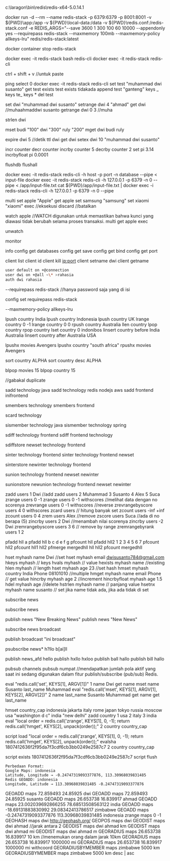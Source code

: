 c:\laragon\bin\redis\redis-x64-5.0.14.1

docker run -d --rm --name redis-stack -p 6379:6379 -p 8001:8001 -v ${PWD}\app:/app -v ${PWD}\local-data\:/data -v ${PWD}\redis.conf:/redis-stack.conf -e REDIS_ARGS="--save 3600 1 300 100 60 10000 --appendonly yes --requirepass redis-stack --maxmemory 100mb --maxmemory-policy allkeys-lru" redis/redis-stack:latest

<!-- --save 3600 1 300 100 60 10000 | penyimpanan dengan rdb 1jam 1data 5menit 60data 60detik 10000 -->
<!-- --appendonly yes | penyimpanan dengan AOF -->

<!-- jika membuat confignya di redis.conf otomatis REDIS_ARGSnya tertimpa, tetapi jika di filenya tidak di set, otomatis menggunakan yang di REDIS_ARGS -->

docker container stop redis-stack

docker exec -it redis-stack bash
redis-cli
docker exec -it redis-stack redis-cli

ctrl + shift + v //untuk paste

ping
select 0
docker exec -it redis-stack redis-cli
set test "muhammad dwi susanto"
get test
exists test
exists tidakada
append test "ganteng"
keys _
keys te_
keys \*
del test

<!--! get-range -->

set dwi "muhammad dwi susanto"
setrange dwi 4 "ahmad"
get dwi //muhaahmaddwi susanto
getrange dwi 0 3 //muha

<!-- length -->

strlen dwi

<!--! mget mset | multiple data string -->

mset budi "100" dwi "300" ruly "200"
mget dwi budi ruly

<!--! expiration -->

expire dwi 5 //detik
ttl dwi
get dwi
setex dwi 10 "muhammad dwi susanto"

<!-- !increment dan decrement -->

incr counter
decr counter
incrby counter 5
decrby counter 2
set pi 3.14
incrbyfloat pi 0.0001

<!--! flush | mengosongkan data di db -->

flushdb
flushall

<!--! pipeline -->

docker exec -it redis-stack redis-cli -h host -p port -n database --pipe < input-file
docker exec -it redis-stack redis-cli -h 127.0.0.1 -p 6379 -n 0 --pipe < /app/input-file.txt
cat ${PWD}/app/input-file.txt | docker exec -i redis-stack redis-cli -h 127.0.0.1 -p 6379 -n 0 --pipe

<!-- !transaction / multi -->

multi
set apple "Apple"
get apple
set samsung "samsung"
set xiaomi "xiaomi"
exec //eksekusi
discard //batalkan

watch apple //WATCH digunakan untuk memastikan bahwa kunci yang diawasi tidak berubah selama proses transaksi.
multi
get apple
exec

<!-- Jika kunci apple diubah oleh klien lain setelah WATCH saldo, maka EXEC akan gagal. -->

unwatch

<!-- !monitor -->

monitor

<!--! server information -->

info
config get databases
config get save
config get bind
config get port

<!--! client connection -->

client list
client id
client kill <ip:port>
client setname dwi
client getname

<!--! security -->
<!-- tambahkan di redis.conf -->
<!-- dengan user -->

```bash
user default on +@connection
user dwi on +@all ~\* >rahasia
auth dwi rahasia
```

<!-- dengan args -->

--requirepass redis-stack //hanya password saja yang di isi

<!-- terminal -->

config set requirepass redis-stack

<!-- !persistence -->
<!-- RDB dan AOF -->
<!-- --save dan --appendonly -->

<!--! eviction -->

--maxmemory-policy allkeys-lru

<!-- noeviction: Keys are not evicted but the server will return an error when you try to execute commands that cache new data. If your database uses replication then this condition only applies to the primary database. Note that commands that only read existing data still work as normal.
allkeys-lru: Evict the least recently used (LRU) keys.
allkeys-lfu: Evict the least frequently used (LFU) keys.
allkeys-random: Evict keys at random.
volatile-lru: Evict the least recently used keys that have the expire field set to true.
volatile-lfu: Evict the least frequently used keys that have the expire field set to true.
volatile-random: Evict keys at random only if they have the expire field set to true.
volatile-ttl: Evict keys with the expire field set to true that have the shortest remaining time-to-live (TTL) value. -->

<!-- lists -->

lpush country India
lpush country Indonesia
lpush country UK
lrange country 0 -1
lrange country 0 0
rpush country Australia
llen country
lpop country
rpop country
lset country 0 indonibos
linsert country before India Australia
linsert country after Australia USA

<!-- lpushx, rpushx -->
<!-- Jika daftar yang dituju tidak ada, LPUSHX tidak akan melakukan apa-apa dan tidak akan membuat daftar baru. -->

lpushx movies Avengers
lpushx country "south africa"
rpushx movies Avengers

<!-- sort -->

sort country ALPHA
sort country desc ALPHA

<!-- blpop -->
<!-- menunggu 15 detik jika datanya tidak ada -->

blpop movies 15
blpop country 15

<!-- !set --> //gabakal duplicate
<!-- add key and value -->

sadd technology java
sadd technology redis nodejs aws
sadd frontend inifrontend

<!-- melihat datanya -->

smembers technology
smembers frontend

<!-- menghitung lengthnya -->

scard technology

<!-- melihat apakah java ada di dalamnya -->

sismember technology java
sismember technology spring

<!-- perbedaan misal mengecek teknologi, jika datanya ada di frontend maka tidak di tampilkan  -->
<!-- technology: java sprint frontend: java | output: spring -->

sdiff technology frontend
sdiff frontend technology

<!-- menyimpan different ke newset -->

sdiffstore newset technology frontend

<!-- sinter | kebalikan different -->

sinter technology frontend
sinter technology frontend newset

<!-- menyimpan internya -->

sinterstore newinter technology frontend

<!-- sunion | semua datanya -->

sunion technology frontend newset newinter

<!-- store -->

sunionstore newunion technology frontend newset newinter

<!-- ! redis sorted sets -->

zadd users 1 Dwi //add
zadd users 2 Muhammad 3 Susanto 4 Alex 5 Suca
zrange users 0 -1
zrange users 0 -1 withscores //melihat data dengan no scorenya
zrevrange users 0 -1 withscores //reverse
zrevrangebyscore users 4 0 withscores
zcard users // hitung banyak set
zcount users -inf +inf
zcount users 0 4
zrem users Alex //remove
zscore users Suca //ada di no berapa (5)
zincrby users 2 Dwi //menambah nilai scorenya
zincrby users -2 Dwi
zremrangebyscore users 3 6 // remove by range
zremrangebyrank users 1 2

<!--! hyperLogLog -->

pfadd hll a
pfadd hll b c d e f g
pfcount hll
pfadd hll2 1 2 3 4 5 6 7
pfcount hll2
pfcount hll1 hll2
pfmerge mergedhll hll hll2
pfcount mergedhll

<!-- !hashes -->

hset myhash name Dwi //set
hset myhash email dwisusanto784@gmail.com
hkeys myhash // keys
hvals myhash // value
hexists myhash name //existing
hlen myhash // length
hset myhash age 23 //set hash
hmset myhash country India Phone 08101010 //multiple
hmget myhash name email Phone // get value
hincrby myhash age 2 //increment
hincrbyfloat myhash age 1.5
hdel myhash age //delete
hstrlen myhash name // panjang value
hsetnx myhash name susanto // set jika name tidak ada, jika ada tidak di set

<!-- !pubsub -->
<!-- terminal1 -->

subscribe news

<!-- terminal2 -->

subscribe news

<!-- terminal3 -->

publish news "New Breaking News"
publish news "New News"

<!-- terminal2 -->

subscribe news broadcast

<!-- ternimal3 -->

publish broadcast "ini broadcast"

<!-- ?psubscribe -->
<!-- terminal1 -->

psubscribe news\* h?llo b[ai]ll

<!-- terminal3 -->

publish news_afd hello
publish hxllo hxloo
publish ball hallo
publish bill hallo

pubsub channels
pubsub numpat //mendapatkan jumlah pola aktif yang saat ini sedang digunakan dalam fitur publish/subscribe (pub/sub) Redis.

<!-- !redis scripts -->
<!-- set name dwi -->

eval "redis.call('set', KEYS[1], ARGV[1])" 1 name Dwi
get name
mset name Susanto last_name Muhammad
eval "redis.call('mset', KEYS[1], ARGV[1], KEYS[2], ARGV[2])" 2 name last_name Susanto Muhammad
get name
get last_name

hmset country_cap indonesia jakarta italy rome japan tokyo russia moscow usa "washington d c" india "new delhi"
zadd country 1 usa 2 italy 3 india
eval "local order = redis.call('zrange', KEYS[1], 0, -1); return redis.call('hmget', KEYS[2], unpack(order));" 2 country country_cap

script load "local order = redis.call('zrange', KEYS[1], 0, -1); return redis.call('hmget', KEYS[2], unpack(order));"
evalsha 1807412636f2f95da7f3cdf6cb3bb0249e2587c7 2 country country_cap

script exists 1807412636f2f95da7f3cdf6cb3bb0249e2587c7
script flush

<!-- redis geospatial -->

```
Perbedaan Format:
Google Maps: indonesia
Latitude, Longitude → -0.24747319093377876, 113.30968039831485
Redis GEOADD: indonesia
Longitude, Latitude → 113.30968039831485 -0.24747319093377876
```

GEOADD maps 72.859493 24.85925 dwi
GEOADD maps 72.859493 24.85925 susanto
GEOADD maps 26.653738 16.839917 ahmad
GEOADD maps 23.002039692866255 78.68513508563122 india
GEOADD maps -18.69131883830992 29.08342413786517 zimbabwe
GEOADD maps -0.24747319093377876 113.30968039831485 indonesia
zrange maps 0 -1
GEOHASH maps dwi
http://geohash.org/
GEOPOS maps dwi
GEODIST maps dwi ahmad //jarak antara 2
GEODIST maps dwi ahmad km
GEODIST maps dwi ahmad mi
GEODIST maps dwi ahmad m
GEORADIUS maps 26.653738 16.839917 10 km //menemukan orang dalam jarak 10km
GEORADIUS maps 26.653738 16.839917 1000000 mi
GEORADIUS maps 26.653738 16.839917 1000000 mi withcoord
GEORADIUSBYMEMBER maps zimbabwe 5000 km
GEORADIUSBYMEMBER maps zimbabwe 5000 km desc | asc


